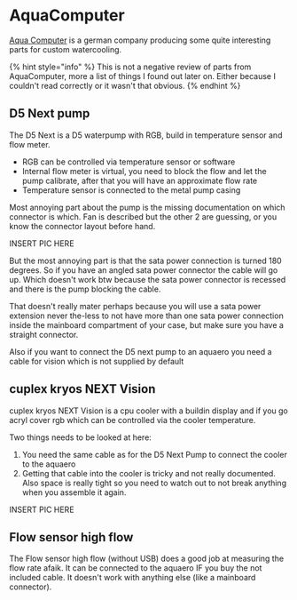 # AquaComputer

[Aqua Computer](https://aquacomputer.de/) is a german company producing some quite interesting parts for custom watercooling. 

{% hint style="info" %}
This is not a negative review of parts from AquaComputer, more a list of things I found out later on. Either because I couldn't read correctly or it wasn't that obvious.
{% endhint %}

## D5 Next pump

The D5 Next is a D5 waterpump with RGB, build in temperature sensor and flow meter.

* RGB can be controlled via temperature sensor or software
* Internal flow meter is virtual, you need to block the flow and let the pump calibrate, after that you will have an approximate flow rate
* Temperature sensor is connected to the metal pump casing

Most annoying part about the pump is the missing documentation on which connector is which. Fan is described but the other 2 are guessing, or you know the connector layout before hand.

INSERT PIC HERE

But the most annoying part is that the sata power connection is turned 180 degrees. So if you have an angled sata power connector the cable will go up. Which doesn't work btw because the sata power connector is recessed and there is the pump blocking the cable.

That doesn't really mater perhaps because you will use a sata power extension never the-less to not have more than one sata power connection inside the mainboard compartment of your case, but make sure you have a straight connector.

Also if you want to connect the D5 next pump to an aquaero you need a cable for vision which is not supplied by default

## cuplex kryos NEXT Vision

cuplex kryos NEXT Vision is a cpu cooler with a buildin display and if you go acryl cover rgb which can be controlled via the cooler temperature.

Two things needs to be looked at here:

1. You need the same cable as for the D5 Next Pump to connect the cooler to the aquaero
2. Getting that cable into the cooler is tricky and not really documented. Also space is really tight so you need to watch out to not break anything when you assemble it again.

INSERT PIC HERE

## Flow sensor high flow

The Flow sensor high flow \(without USB\) does a good job at measuring the flow rate afaik. It can be connected to the aquaero IF you buy the not included cable. It doesn't work with anything else \(like a mainboard connector\).



